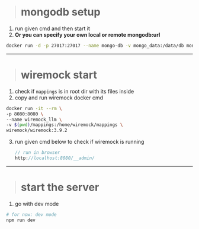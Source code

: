 > # mongodb setup

1. run given cmd and then start it
2. **Or you can specify your own local or remote mongodb:url**

```bash
docker run -d -p 27017:27017 --name mongo-db -v mongo_data:/data/db mongo:latest
```

---

> # wiremock start

1.  check if `mappings` is in root dir with its files inside
2.  copy and run wiremock docker cmd

```bash
docker run -it --rm \
-p 8080:8080 \
--name wiremock_llm \
-v $(pwd)/mappings:/home/wiremock/mappings \
wiremock/wiremock:3.9.2
```

3. run given cmd below to check if wiremock is running
   ```javascript
   // run in browser
   http://localhost:8080/__admin/
   ```

---

> # start the server

1. go with dev mode

```bash
# for now: dev mode
npm run dev
```
